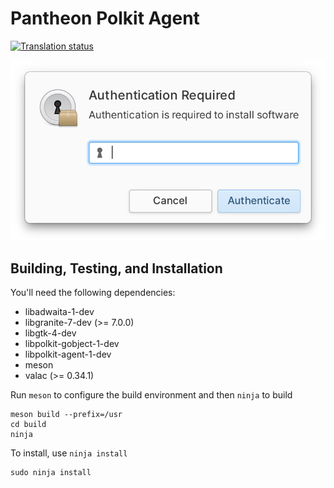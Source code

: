 # Pantheon Polkit Agent
[![Translation status](https://l10n.elementary.io/widgets/desktop/-/pantheon-agent-polkit/svg-badge.svg)](https://l10n.elementary.io/engage/desktop/?utm_source=widget)

![](https://raw.githubusercontent.com/elementary/pantheon-agent-polkit/master/data/screenshot.png)

## Building, Testing, and Installation

You'll need the following dependencies:
* libadwaita-1-dev
* libgranite-7-dev (>= 7.0.0)
* libgtk-4-dev
* libpolkit-gobject-1-dev
* libpolkit-agent-1-dev
* meson
* valac (>= 0.34.1)

Run `meson` to configure the build environment and then `ninja` to build

    meson build --prefix=/usr
    cd build
    ninja

To install, use `ninja install`

    sudo ninja install
